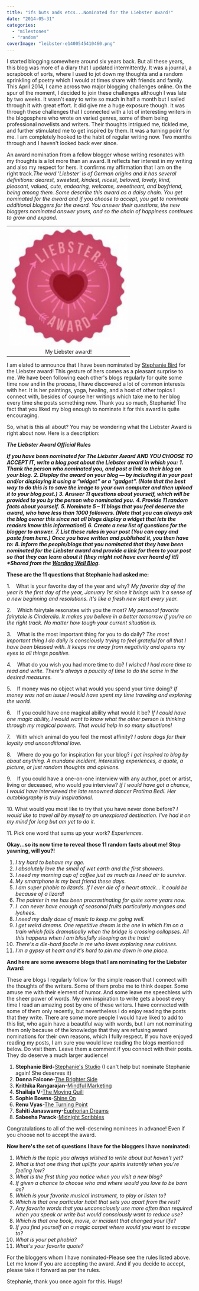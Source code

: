 ```yaml
---
title: "ifs buts ands etcs...Nominated for the Liebster Award!"
date: "2014-05-31"
categories: 
  - "milestones"
  - "random"
coverImage: "leibster-e1400545410460.png"
---
```


I started blogging somewhere around six years back. But all these years, this blog was more of a diary that I updated intermittently. It was a journal, a scrapbook of sorts, where I used to jot down my thoughts and a random sprinkling of poetry which I would at times share with friends and family. This April 2014, I came across two major blogging challenges online. On the spur of the moment, I decided to join these challenges although I was late by two weeks. It wasn't easy to write so much in half a month but I sailed through it with great effort. It did give me a huge exposure though. It was through these challenges that I connected with a lot of interesting writers in the blogosphere who wrote on varied genres, some of them being professional novelists and writers. Their thoughts intrigued me, tickled me, and further stimulated me to get inspired by them. It was a turning point for me. I am completely hooked to the habit of regular writing now. Two months through and I haven't looked back ever since.

An award nomination from a fellow blogger whose writing resonates with my thoughts is a lot more than an award. It reflects her interest in my writing and also my respect for hers. It confirms my affirmation that I am on the right track._The word 'Liebster' is of German origins and it has several definitions: dearest, sweetest, kindest, nicest, beloved, lovely, kind, pleasant, valued, cute, endearing, welcome, sweetheart, and boyfriend, being among them. Some describe this award as a daisy chain. You get nominated for the award and if you choose to accept, you get to nominate additional bloggers for the award. You answer their questions, the new bloggers nominated answer yours, and so the chain of happiness continues to grow and expand._

<table class="tr-caption-container" style="margin-left: auto; margin-right: auto; text-align: center;" cellspacing="0" cellpadding="0" align="center"><tbody><tr><td style="text-align: center;"><a style="margin-left: auto; margin-right: auto;" href="http://ifsbutsandsetcs.com/wp-content/uploads/2014/05/leibster-e1400545410460.png"><img src="images/leibster-e1400545410460.png" width="320" height="320" border="0"></a></td></tr><tr><td class="tr-caption" style="text-align: center;">My Liebster award!</td></tr></tbody></table>

I am elated to announce that I have been nominated by [Stephanie Bird](http://stephanierosebirdstudio.blogspot.in/) for the Liebster award! This gesture of hers comes as a pleasant surprise to me. We have been following each other's blogs regularly for quite some time now and in the process, I have discovered a lot of common interests with her. It is her paintings, yoga, healing, and a host of other topics I connect with, besides of course her writings which take me to her blog every time she posts something new. Thank you so much, Stephanie! The fact that you liked my blog enough to nominate it for this award is quite encouraging.

So, what is this all about? You may be wondering what the Liebster Award is right about now. Here is a description:

_**The Liebster Award Official Rules**_

_**If you have been nominated for The Liebster Award AND YOU CHOOSE TO ACCEPT IT, write a blog post about the Liebster award in which you:**_ _**1\. Thank the person who nominated you, and post a link to their blog on your blog.**_ _**2\. Display the award on your blog — by including it in your post and/or displaying it using a “widget” or a “gadget”. (Note that the best way to do this is to save the image to your own computer and then upload it to your blog post.)**_ _**3\. Answer 11 questions about yourself, which will be provided to you by the person who nominated you.**_ _**4\. Provide 11 random facts about yourself.**_ _**5\. Nominate 5 – 11 blogs that you feel deserve the award, who have less than 1000 followers. (Note that you can always ask the blog owner this since not all blogs display a widget that lets the readers know this information!)**_ _**6\. Create a new list of questions for the blogger to answer.**_ _**7\. List these rules in your post (You can copy and paste from here.) Once you have written and published it, you then have to:**_ _**8\. Inform the people/blogs that you nominated that they have been nominated for the Liebster award and provide a link for them to your post so that they can learn about it (they might not have ever heard of it!)**_ _**\*Shared from the [Wording Well Blog](http://wordingwell.com/the-liebster-award-the-official-rules-my-first-blog-award-and-a-few-personal-secrets-revealed/).**_

**These are the 11 questions that Stephanie had asked me:**

1\.    What is your favorite day of the year and why? _My favorite day of the year is the first day of the year, January 1st since it brings with it a sense of a new beginning and resolutions. It's like a fresh new start every year._

2\.    Which fairytale resonates with you the most? _My personal favorite fairytale is Cinderella. It makes you believe in a better tomorrow if you're on the right track. No matter how tough your current situation is._

3\.    What is the most important thing for you to do daily? _The most important thing I do daily is consciously trying to feel grateful for all that I have been blessed with. It keeps me away from negativity and opens my eyes to all things positive._

4\.    What do you wish you had more time to do? _I wished I had more time to read and write. There's always a paucity of time to do the same in the desired measures._

5\.    If money was no object what would you spend your time doing? _If money was not an issue I would have spent my time traveling and exploring the world._

6\.    If you could have one magical ability what would it be? _If I could have one magic ability, I would want to know what the other person is thinking through my magical powers. That would help in so many situations!_

7\.    With which animal do you feel the most affinity? _I adore dogs for their loyalty and unconditional love._

8\.    Where do you go for inspiration for your blog? _I get inspired to blog by about anything. A mundane incident, interesting experiences, a quote, a picture, or just random thoughts and opinions._

9\.    If you could have a one-on-one interview with any author, poet or artist, living or deceased, who would you interview? _If I would have got a chance, I would have interviewed the late renowned dancer Protima Bedi. Her autobiography is truly inspirational._

10\. What would you most like to try that you have never done before? _I would like to travel all by myself to an unexplored destination. I've had it on my mind for long but am yet to do it._

11\. Pick one word that sums up your work? _Experiences._

**Okay...so its now time to reveal those 11 random facts about me! Stop yawning, will you?!**

1. _I try hard to behave my age._
2. _I absolutely love the smell of wet earth and the first showers._
3. _I need my morning cup of coffee just as much as I need air to survive._
4. _My smartphone is my best friend these days._
5. _I am super phobic to lizards. If I ever die of a heart attack... it could be because of a lizard!_
6. _The painter in me has been procrastinating for quite some years now._
7. _I  can never have enough of seasonal fruits particularly mangoes and lychees._
8. _I need my daily dose of music to keep me going well._
9. _I get weird dreams._ _One repetitive dream is the one in which I'm on a train which falls dramatically when the bridge is crossing collapses._ _All this happens when I am blissfully sleeping on the train!_ 
10. _There's a die-hard foodie in me who loves exploring new cuisines._ 
11. _I'm a gypsy at heart and it's hard to pin me down in one place._

**And here are some awesome blogs that I am nominating for the Liebster Award:**

These are blogs I regularly follow for the simple reason that I connect with the thoughts of the writers. Some of them probe me to think deeper. Some amuse me with their element of humor. And some leave me speechless with the sheer power of words. My own inspiration to write gets a boost every time I read an amazing post by one of these writers. I have connected with some of them only recently, but nevertheless I do enjoy reading the posts that they write. There are some more people I would have liked to add to this list, who again have a beautiful way with words, but I am not nominating them only because of the knowledge that they are refusing award nominations for their own reasons, which I fully respect. If you have enjoyed reading my posts, I am sure you would love reading the blogs mentioned below. Do visit them. Leave them a comment if you connect with their posts. They do deserve a much larger audience!

1. **Stephanie Bird-**[Stephanie's Studio](http://stephanierosebirdstudio.blogspot.in/) (I can't help but nominate Stephanie again! She deserves it)
2. **Donna Falcone**\-[The Brighter Side](http://thebrightersideblog.blogspot.in/)
3. **Krithika Rangarajan**\-[Mindful Marketing](http://dialmformarketing.co/)
4. **Shailaja V**\-[The Moving Quill](http://shailajav.wordpress.com/)
5. **Sophie Bowns**\-[Shine On](http://sophiebowns.wordpress.com/)
6. **Renu Vyas**\-[The Turning Point](http://www.renuvyas.com/)
7. **Sahiti Janaswamy**\-[Euphorian Dreams](http://sahitibloggin.blogspot.in/)
8. **Sabeeha Parack**\-[Midnight Scribbles](http://midnightscribbless.blogspot.in/)

Congratulations to all of the well-deserving nominees in advance! Even if you choose not to accept the award.

**Now here's the set of questions I have for the bloggers I have nominated:**

1. _Which is the topic you always wished to write about but haven't yet?_
2. _What is that one thing that uplifts your spirits instantly when you're feeling low?_
3. _What is the first thing you notice when you visit a new blog?_
4. _If given a chance to choose who and where would you love to be born as?_
5. _Which is your favorite musical instrument, to play or listen to?_
6. _Which is that one particular habit that sets you apart from the rest?_
7. _Any favorite words that you unconsciously use more often than required when you speak or write but would consciously want to reduce use?_ 
8. _Which is that one book, movie, or incident that changed your life?_
9. _If you find yourself on a magic carpet where would you want to escape to?_
10. _What is your pet phobia?_
11. _What's your favorite quote?_

For the bloggers whom I have nominated-Please see the rules listed above. Let me know if you are accepting the award. And if you decide to accept, please take it forward as per the rules.

Stephanie, thank you once again for this. Hugs!
